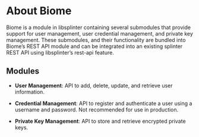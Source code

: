 # About Biome

Biome is a module in libsplinter containing several submodules that provide
support for user management, user credential management, and private key
management. These submodules, and their functionality are bundled into Biome’s
REST API module and can be integrated into an existing splinter REST API using
libsplinter’s rest-api feature.

## Modules

* **User Management**: API to add, delete, update, and retrieve user
information.

* **Credential Management**: API to register and authenticate a user using a
username and password. Not recommended for use in production.

* **Private Key Management**: API to store and retrieve encrypted private keys.
